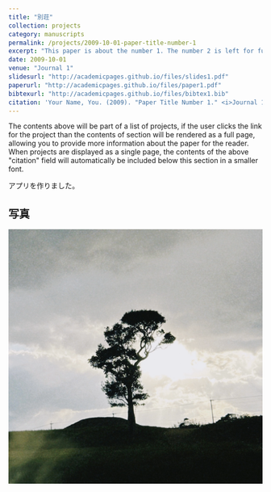 ```yaml
---
title: "別荘"
collection: projects
category: manuscripts
permalink: /projects/2009-10-01-paper-title-number-1
excerpt: "This paper is about the number 1. The number 2 is left for future work."
date: 2009-10-01
venue: "Journal 1"
slidesurl: "http://academicpages.github.io/files/slides1.pdf"
paperurl: "http://academicpages.github.io/files/paper1.pdf"
bibtexurl: "http://academicpages.github.io/files/bibtex1.bib"
citation: 'Your Name, You. (2009). "Paper Title Number 1." <i>Journal 1</i>. 1(1).'
---
```


The contents above will be part of a list of projects, if the user clicks the link for the project than the contents of section will be rendered as a full page, allowing you to provide more information about the paper for the reader. When projects are displayed as a single page, the contents of the above "citation" field will automatically be included below this section in a smaller font.

アプリを作りました。

## 写真

![alt text](/assets/images/image.png)
